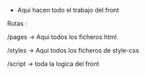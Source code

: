 - Aqui hacen todo el trabajo del front

Rutas :

/pages -> Aqui todos los ficheros html

/styles -> Aqui todos los ficheros de style-css

/script -> toda la logica del front